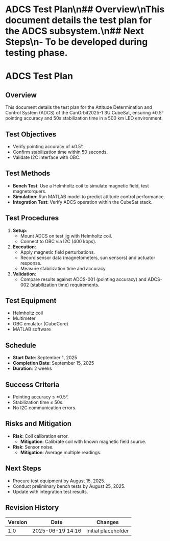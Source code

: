 # ADCS Test Plan\n## Overview\nThis document details the test plan for the ADCS subsystem.\n## Next Steps\n- To be developed during testing phase.
# ADCS Test Plan
## Overview
This document details the test plan for the Attitude Determination and Control System (ADCS) of the CanOrbit2025-1 3U CubeSat, ensuring ±0.5° pointing accuracy and 50s stabilization time in a 500 km LEO environment.

## Test Objectives
- Verify pointing accuracy of ±0.5°.
- Confirm stabilization time within 50 seconds.
- Validate I2C interface with OBC.

## Test Methods
- **Bench Test**: Use a Helmholtz coil to simulate magnetic field, test magnetorquers.
- **Simulation**: Run MATLAB model to predict attitude control performance.
- **Integration Test**: Verify ADCS operation within the CubeSat stack.

## Test Procedures
1. **Setup**:
   - Mount ADCS on test jig with Helmholtz coil.
   - Connect to OBC via I2C (400 kbps).
2. **Execution**:
   - Apply magnetic field perturbations.
   - Record sensor data (magnetometers, sun sensors) and actuator response.
   - Measure stabilization time and accuracy.
3. **Validation**:
   - Compare results against ADCS-001 (pointing accuracy) and ADCS-002 (stabilization time) requirements.

## Test Equipment
- Helmholtz coil
- Multimeter
- OBC emulator (CubeCore)
- MATLAB software

## Schedule
- **Start Date**: September 1, 2025
- **Completion Date**: September 15, 2025
- **Duration**: 2 weeks

## Success Criteria
- Pointing accuracy ≤ ±0.5°.
- Stabilization time ≤ 50s.
- No I2C communication errors.

## Risks and Mitigation
- **Risk**: Coil calibration error.
  - **Mitigation**: Calibrate coil with known magnetic field source.
- **Risk**: Sensor noise.
  - **Mitigation**: Average multiple readings.

## Next Steps
- Procure test equipment by August 15, 2025.
- Conduct preliminary bench tests by August 25, 2025.
- Update with integration test results.

## Revision History
| Version | Date             | Changes             |
|---------|------------------|---------------------|
| 1.0     | 2025-06-19 14:16 | Initial placeholder |